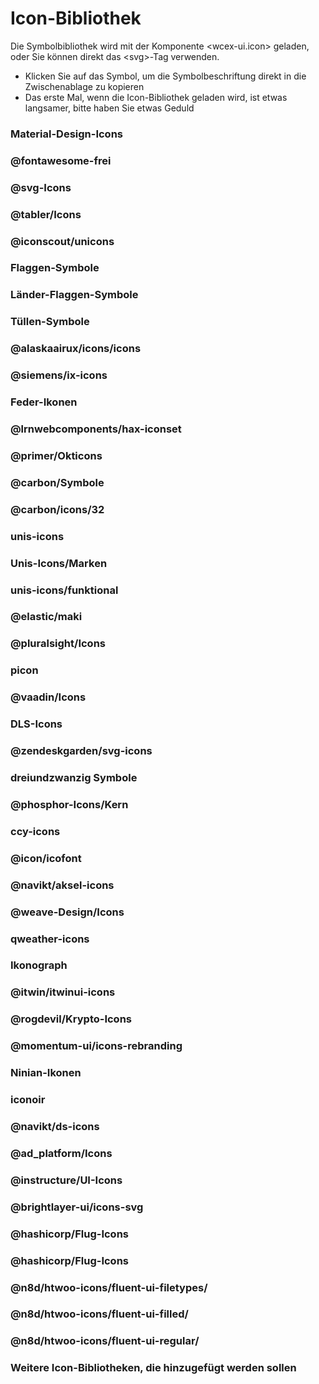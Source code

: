 <!--DESC: {icon:{name:"explore",pkg:"mdi",type:"filled"},id:1} -->

# Icon-Bibliothek
Die Symbolbibliothek wird mit der Komponente \<wcex-ui.icon\> geladen, oder Sie können direkt das \<svg\>-Tag verwenden.
- Klicken Sie auf das Symbol, um die Symbolbeschriftung direkt in die Zwischenablage zu kopieren
- Das erste Mal, wenn die Icon-Bibliothek geladen wird, ist etwas langsamer, bitte haben Sie etwas Geduld



<div style="position: sticky;top: 0;"><wcex-doc.com-icon_search ></wcex-doc.com-icon_search></div>

### Material-Design-Icons
<div><wcex-doc.com-icons pkg="@material-design-icons/svg" ></wcex-doc.com-icons></div>

### @fontawesome-frei
<div><wcex-doc.com-icons pkg="@fortawesome/fontawesome-free/svgs" ></wcex-doc.com-icons></div>

### @svg-Icons
<div><wcex-doc.com-icons pkg="@svg-icons" npm-scope="1" ></wcex-doc.com-icons></div>

### @tabler/Icons
<div><wcex-doc.com-icons pkg="@tabler/icons/categories" ></wcex-doc.com-icons></div>


### @iconscout/unicons
<div><wcex-doc.com-icons pkg="@iconscout/unicons/svg" ></wcex-doc.com-icons></div>

### Flaggen-Symbole
<div><wcex-doc.com-icons pkg="flag-icons/flags" ></wcex-doc.com-icons></div>

### Länder-Flaggen-Symbole
<div><wcex-doc.com-icons pkg="country-flag-icons/flags" ></wcex-doc.com-icons></div>

### Tüllen-Symbole
<div><wcex-doc.com-icons pkg="grommet-icons" ></wcex-doc.com-icons></div>

### @alaskaairux/icons/icons
<div><wcex-doc.com-icons pkg="@alaskaairux/icons/dist/icons" ></wcex-doc.com-icons></div>

### @siemens/ix-icons
<div><wcex-doc.com-icons pkg="@siemens/ix-icons/dist" ></wcex-doc.com-icons></div>

### Feder-Ikonen
<div><wcex-doc.com-icons pkg="feather-icons/dist" ></wcex-doc.com-icons></div>

### @lrnwebcomponents/hax-iconset
<div><wcex-doc.com-icons pkg="@lrnwebcomponents/hax-iconset/lib/svgs" ></wcex-doc.com-icons></div>

### @primer/Okticons
<div><wcex-doc.com-icons pkg="@primer/octicons/build" ></wcex-doc.com-icons></div>

### @carbon/Symbole
<div><wcex-doc.com-icons pkg="@carbon/icons/svg" ></wcex-doc.com-icons></div>

### @carbon/icons/32
<div><wcex-doc.com-icons pkg="@carbon/icons/svg/32" ></wcex-doc.com-icons></div>

### unis-icons
<div><wcex-doc.com-icons pkg="unis-icons/lib" ></wcex-doc.com-icons></div>

### Unis-Icons/Marken
<div><wcex-doc.com-icons pkg="unis-icons/lib/brands" ></wcex-doc.com-icons></div>

### unis-icons/funktional 
<div><wcex-doc.com-icons pkg="unis-icons/lib/functional" ></wcex-doc.com-icons></div>

### @elastic/maki
<div><wcex-doc.com-icons pkg="@elastic/maki" ></wcex-doc.com-icons></div>

### @pluralsight/Icons
<div><wcex-doc.com-icons pkg="@pluralsight/icons/npm/svg" ></wcex-doc.com-icons></div>

### picon
<div><wcex-doc.com-icons pkg="picon" ></wcex-doc.com-icons></div>

### @vaadin/Icons
<div><wcex-doc.com-icons pkg="@vaadin/icons/assets" ></wcex-doc.com-icons></div>

### DLS-Icons
<div><wcex-doc.com-icons pkg="dls-icons" ></wcex-doc.com-icons></div>

### @zendeskgarden/svg-icons
<div><wcex-doc.com-icons pkg="@zendeskgarden/svg-icons/src" ></wcex-doc.com-icons></div>

### dreiundzwanzig Symbole
<div><wcex-doc.com-icons pkg="twentythree-icons" ></wcex-doc.com-icons></div>

### @phosphor-Icons/Kern
<div><wcex-doc.com-icons pkg="@phosphor-icons/core/assets" ></wcex-doc.com-icons></div>

### ccy-icons
<div><wcex-doc.com-icons pkg="ccy-icons" ></wcex-doc.com-icons></div>

### @icon/icofont
<div><wcex-doc.com-icons pkg="@icon/icofont" ></wcex-doc.com-icons></div>

### @navikt/aksel-icons
<div><wcex-doc.com-icons pkg="@navikt/aksel-icons/dist" ></wcex-doc.com-icons></div>

### @weave-Design/Icons
<div><wcex-doc.com-icons pkg="@weave-design/icons/build/svg" ></wcex-doc.com-icons></div>

### qweather-icons
<div><wcex-doc.com-icons pkg="qweather-icons" ></wcex-doc.com-icons></div>

### Ikonograph
<div><wcex-doc.com-icons pkg="ikonograph/dist" ></wcex-doc.com-icons></div>

### @itwin/itwinui-icons
<div><wcex-doc.com-icons pkg="@itwin/itwinui-icons" ></wcex-doc.com-icons></div>

### @rogdevil/Krypto-Icons
<div><wcex-doc.com-icons pkg="@rogdevil/crypto-icons/lib" ></wcex-doc.com-icons></div>

### @momentum-ui/icons-rebranding
<div><wcex-doc.com-icons pkg="@momentum-ui/icons-rebrand" ></wcex-doc.com-icons></div>

### Ninian-Ikonen
<div><wcex-doc.com-icons pkg="ninian-icons/src" ></wcex-doc.com-icons></div>

### iconoir
<div><wcex-doc.com-icons pkg="iconoir" ></wcex-doc.com-icons></div>

### @navikt/ds-icons
<div><wcex-doc.com-icons pkg="@navikt/ds-icons" ></wcex-doc.com-icons></div>

### @ad_platform/Icons
<div><wcex-doc.com-icons pkg="@ad_platform/icons/dist" ></wcex-doc.com-icons></div>

### @instructure/UI-Icons
<div><wcex-doc.com-icons pkg="@instructure/ui-icons/svg" ></wcex-doc.com-icons></div>

### @brightlayer-ui/icons-svg
<div><wcex-doc.com-icons pkg="@brightlayer-ui/icons-svg/." ></wcex-doc.com-icons></div>

### @hashicorp/Flug-Icons
<div><wcex-doc.com-icons pkg="@hashicorp/flight-icons" ></wcex-doc.com-icons></div>


### @hashicorp/Flug-Icons
<div><wcex-doc.com-icons pkg="@hashicorp/flight-icons" ></wcex-doc.com-icons></div>


### @n8d/htwoo-icons/fluent-ui-filetypes/
<div><wcex-doc.com-icons pkg="@n8d/htwoo-icons/fluent-ui-filetypes" ></wcex-doc.com-icons></div>


### @n8d/htwoo-icons/fluent-ui-filled/
<div><wcex-doc.com-icons pkg="@n8d/htwoo-icons/fluent-ui-filled" ></wcex-doc.com-icons></div>


### @n8d/htwoo-icons/fluent-ui-regular/
<div><wcex-doc.com-icons pkg="@n8d/htwoo-icons/fluent-ui-regular" ></wcex-doc.com-icons></div>

### Weitere Icon-Bibliotheken, die hinzugefügt werden sollen

